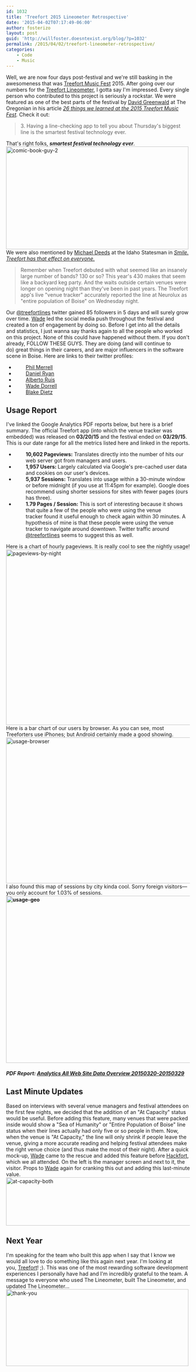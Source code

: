 ```yaml
---
id: 1032
title: 'Treefort 2015 Lineometer Retrospective'
date: '2015-04-02T07:17:49-06:00'
author: fosterizo
layout: post
guid: 'http://willfoster.doesntexist.org/blog/?p=1032'
permalink: /2015/04/02/treefort-lineometer-retrospective/
categories:
    - Code
    - Music
---
```


Well, we are now four days post-festival and we're still basking in the awesomeness that was <a href="http://treefortmusicfest.com" target="_blank">Treefort Music Fest</a> 2015. After going over our numbers for the <a title="Treefort 2015 Lineometer" href="http://fosteri.zone/2015/03/24/treefort-lineometer/">Treefort Lineometer</a>, I gotta say I'm impressed. Every single person who contributed to this project is seriously a rockstar. We were featured as one of the best parts of the festival by <a href="https://twitter.com/davidegreenwald" target="_blank">David Greenwald</a> at The Oregonian in his article <em><a href="http://www.oregonlive.com/music/index.ssf/2015/03/26_things_we_learned_treefort.html" target="_blank">26 things we learned at the 2015 Treefort Music Fest</a>. </em>Check it out:
<blockquote>3. Having a line-checking app to tell you about Thursday's biggest line is the smartest festival technology ever.</blockquote>
That's right folks, <em><strong>smartest festival technology ever</strong>.</em>
<a href="https://fosteri.zone/wp-content/uploads/2015/04/comic-book-guy-2.gif"><img class="aligncenter size-full wp-image-1042" src="https://fosteri.zone/wp-content/uploads/2015/04/comic-book-guy-2.gif" alt="comic-book-guy-2" width="500" height="281" /></a>
We were also mentioned by <a href="https://twitter.com/michaeldeeds" target="_blank">Michael Deeds</a> at the Idaho Statesman in <em><a href="http://www.idahostatesman.com/2015/03/26/3719641_smile-treefort-has-that-effect.html?rh=1" target="_blank">Smile. Treefort has that effect on everyone.</a></em>
<blockquote>Remember when Treefort debuted with what seemed like an insanely large number of bands? 130 or so? This year's 430 makes that seem like a backyard keg party. And the waits outside certain venues were longer on opening night than they've been in past years. The Treefort app's live "venue tracker" accurately reported the line at Neurolux as "entire population of Boise" on Wednesday night.</blockquote>
Our <a href="https://twitter.com/treefortlines" target="_blank">@treefortlines</a> twitter gained 85 followers in 5 days and will surely grow over time. <a href="https://twitter.com/waded" target="_blank">Wade</a> led the social media push throughout the festival and created a ton of engagement by doing so. Before I get into all the details and statistics, I just wanna say thanks again to all the people who worked on this project. None of this could have happened without them. If you don't already, FOLLOW THESE GUYS. They are doing (and will continue to do) great things in their careers, and are major influencers in the software scene in Boise. Here are links to their twitter profiles:
<ul>
 	<li style="padding-left: 30px;"><a href="https://twitter.com/philmerrell" target="_blank">Phil Merrell</a></li>
 	<li style="padding-left: 30px;"><a href="https://twitter.com/dcryan22" target="_blank">Daniel Ryan</a></li>
 	<li style="padding-left: 30px;"><a href="https://twitter.com/Birdy_0" target="_blank">Alberto Ruis</a></li>
 	<li style="padding-left: 30px;"><a href="https://twitter.com/waded" target="_blank">Wade Dorrell</a></li>
 	<li style="padding-left: 30px;"><a href="https://twitter.com/DietzTweetz" target="_blank">Blake Dietz</a></li>
</ul>
<h2>Usage Report</h2>
I've linked the Google Analytics PDF reports below, but here is a brief summary. The official Treefort app (into which the venue tracker was embedded) was released on <strong>03/20/15</strong> and the festival ended on <strong>03/29/15</strong>. This is our date range for all the metrics listed here and linked in the reports.
<ul>
 	<li style="padding-left: 30px;"><strong>10,602 Pageviews:</strong> Translates directly into the number of hits our web server got from managers and users.</li>
 	<li style="padding-left: 30px;"><strong>1,957 Users: </strong>Largely calculated via Google's pre-cached user data and cookies on our user's devices.</li>
 	<li style="padding-left: 30px;"><strong>5,937 Sessions:</strong> Translates into usage within a 30-minute window or before midnight (if you use at 11:45pm for example). Google does recommend using shorter sessions for sites with fewer pages (ours has three).</li>
 	<li style="padding-left: 30px;"><strong>1.79 Pages / Session:</strong> This is sort of interesting because it shows that quite a few of the people who were using the venue tracker found it useful enough to check again within 30 minutes. A hypothesis of mine is that these people were using the venue tracker to navigate around downtown. Twitter traffic around <a href="https://twitter.com/treefortlines" target="_blank">@treefortlines</a> seems to suggest this as well.</li>
</ul>
Here is a chart of hourly pageviews. It is really cool to see the nightly usage!
<img class="aligncenter size-full wp-image-1058" src="https://fosteri.zone/wp-content/uploads/2015/04/pageviews-by-night.png" alt="pageviews-by-night" width="1239" height="480" />
Here is a bar chart of our users by browser. As you can see, most Treeforters use iPhones; but Android certainly made a good showing.
<img class="size-full wp-image-1055 aligncenter" src="https://fosteri.zone/wp-content/uploads/2015/04/usage-browser.png" alt="usage-browser" width="855" height="399" />
I also found this map of sessions by city kinda cool. Sorry foreign visitors—you only account for 1.03% of sessions.<strong>
<img class="aligncenter wp-image-1045 size-full" src="https://fosteri.zone/wp-content/uploads/2015/04/usage-geo.png" alt="usage-geo" width="779" height="457" /></strong>
<h5><strong>PDF Report: <a href="https://fosteri.zone/wp-content/uploads/2015/04/Analytics-All-Web-Site-Data-Overview-20150320-20150329.pdf" rel="">Analytics All Web Site Data Overview 20150320-20150329</a></strong></h5>
<h2>Last Minute Updates</h2>
Based on interviews with several venue managers and festival attendees on the first few nights, we decided that the addition of an "At Capacity" status would be useful. Before adding this feature, many venues that were packed inside would show a "Sea of Humanity" or "Entire Population of Boise" line status when their lines actually had only five or so people in them. Now, when the venue is "At Capacity," the line will only shrink if people leave the venue, giving a more accurate reading and helping festival attendees make the right venue choice (and thus make the most of their night). After a quick mock-up, <a href="http://twitter.com/waded" target="_blank">Wade</a> came to the rescue and added this feature before <a href="www.treefortmusicfest.com/hackfort" target="_blank">Hackfort</a>, which we all attended. On the left is the manager screen and next to it, the visitor. Props to <a href="http://twitter.com/waded" target="_blank">Wade</a> again for cranking this out and adding this last-minute value.
<img class="aligncenter size-full wp-image-1064" src="https://fosteri.zone/wp-content/uploads/2015/04/at-capacity-both.png" alt="at-capacity-both" width="537" height="132" />
<h2>Next Year</h2>
I'm speaking for the team who built this app when I say that I know we would all love to do something like this again next year. I'm looking at you, <a href="https://twitter.com/treefortfest">Treefort</a>! ;). This was one of the most rewarding software development experiences I personally have had and I'm incredibly grateful to the team. A message to everyone who used The Lineometer, built The Lineometer, and updated The Lineometer...
<img class="aligncenter size-full wp-image-1050" src="https://fosteri.zone/wp-content/uploads/2015/04/thank-you.gif" alt="thank-you" width="500" height="210" />